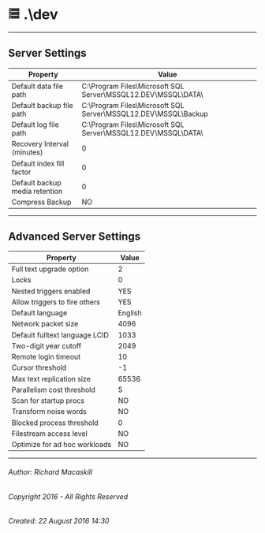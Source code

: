 #### 



# ![Server](Images/ntServer.png) .\\dev

---

## <a name="#serversettings"></a>Server Settings

| Property | Value |
|---|---|
| Default data file path | C:\\Program Files\\Microsoft SQL Server\\MSSQL12.DEV\\MSSQL\\DATA\\ |
| Default backup file path | C:\\Program Files\\Microsoft SQL Server\\MSSQL12.DEV\\MSSQL\\Backup |
| Default log file path | C:\\Program Files\\Microsoft SQL Server\\MSSQL12.DEV\\MSSQL\\DATA\\ |
| Recovery Interval (minutes) | 0 |
| Default index fill factor | 0 |
| Default backup media retention | 0 |
| Compress Backup | NO |


---

## <a name="#advancedserversettings"></a>Advanced Server Settings

| Property | Value |
|---|---|
| Full text upgrade option | 2 |
| Locks | 0 |
| Nested triggers enabled | YES |
| Allow triggers to fire others | YES |
| Default language | English |
| Network packet size | 4096 |
| Default fulltext language LCID | 1033 |
| Two-digit year cutoff | 2049 |
| Remote login timeout | 10 |
| Cursor threshold | -1 |
| Max text replication size | 65536 |
| Parallelism cost threshold | 5 |
| Scan for startup procs | NO |
| Transform noise words | NO |
| Blocked process threshold | 0 |
| Filestream access level | NO |
| Optimize for ad hoc workloads | NO |


---

###### Author:  Richard Macaskill

###### Copyright 2016 - All Rights Reserved

###### Created: 22 August 2016 14:30

